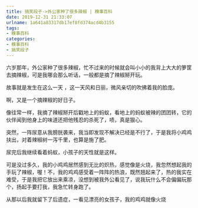 ```yaml
---
title: 搞笑段子->外公家种了很多辣椒 | 糗事百科
date: 2019-12-31 21:33:07
urlname: 1a641a83317db17ef8fd374acd4b3155
tags: 
- 糗事百科
categories:
- 糗事百科
- 搞笑段子
---
```

六岁那年，外公家种了很多辣椒，忙不过来的时候就会叫小小的我背上大大的箩筐去摘辣椒，可是我哪会那么听话，一般都是摘了辣椒掰开玩。

故事就是发生在这么一天 ，这一天风和日丽，微风亲切的吹拂着我的脸庞。

啊，又是一个摘辣椒的好日子。

像往常一样，我摘了辣椒掰开后戳地上的蚂蚁，看地上的蚂蚁被辣的团团转，它的伙伴闻到他身上的味道还把他残忍的杀死了，啧，真是狠心。

突然，一阵尿意从我膀胱袭来，我当即发现不解决已经是不行了，于是我将小鸡鸡扶出，对着辣椒树一泻千里，也算是施了肥。

尿完后我继续看着蚂蚁，小孩子的天性就是这样。

可是没过多久，我的小鸡鸡居然感到无比的炽热，感觉像是火烧，我忽然想起我的手玩了辣椒，喔！不，我的鸡鸡感受着一阵阵的热浪，既然翘起来了，热的我实在难受，于是我把它放出来乘凉，没想到被我外公看见了，说我玩什么不会偏偏玩那个，扬起手要打我，我急忙转身跑了。

从那以后我就留下了后遗症，一看见漂亮的女孩子，我的鸡鸡就像火烧


